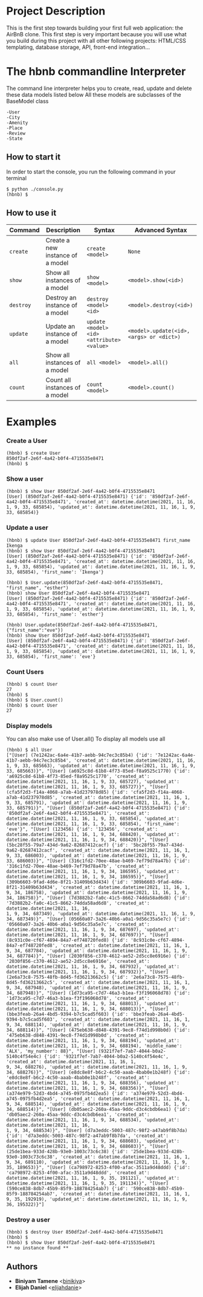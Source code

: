 # Project Description
This is the first step towards building your first full web application: the AirBnB clone. This first step is very important because you will use what you build during this project with all other following projects: HTML/CSS templating, database storage, API, front-end integration…


# The hbnb commandline Interpreter
The command line interpreter helps you to create, read, update and delete these data models listed below
All these models are subclasses of the BaseModel class

```
-User
-City
-Amenity
-Place
-Review
-State
```

## How to start it
In order to start the console, you run the following command in your terminal

```
$ python ./console.py
(hbnb) $
```

## How to use it
| Command | Description | Syntax |Advanced Syntax|
|---------|-------------|---------|---------|
| `create` | Create a new instance of a model | `create <model>` |`None`|
| `show` | Show all instances of a model | `show <model>` |`<model>.show(<id>)`|
| `destroy` | Destroy an instance of a model | `destroy <model> <id>` |`<model>.destroy(<id>)`|
| `update` | Update an instance of a model | `update <model> <id> <attribute> <value>` |`<model>.update(<id>, <args> or <dict>)`|
| `all` | Show all instances of a model | `all <model>` |`<model>.all()`|
| `count` | Count all instances of a model | `count <model>` |`<model>.count()`|

# Examples
### Create a User
```
(hbnb) $ create User
850df2af-2e6f-4a42-b0f4-4715535e8471
(hbnb) $
```
### Show a user
```
(hbnb) $ show User 850df2af-2e6f-4a42-b0f4-4715535e8471
[User] (850df2af-2e6f-4a42-b0f4-4715535e8471) {'id': '850df2af-2e6f-4a42-b0f4-4715535e8471', 'created_at': datetime.datetime(2021, 11, 16, 1, 9, 33, 685854), 'updated_at': datetime.datetime(2021, 11, 16, 1, 9, 33, 685854)}
```

### Update a user
```
(hbnb) $ update User 850df2af-2e6f-4a42-b0f4-4715535e8471 first_name Ikenga
(hbnb) $ show User 850df2af-2e6f-4a42-b0f4-4715535e8471
[User] (850df2af-2e6f-4a42-b0f4-4715535e8471) {'id': '850df2af-2e6f-4a42-b0f4-4715535e8471', 'created_at': datetime.datetime(2021, 11, 16, 1, 9, 33, 685854), 'updated_at': datetime.datetime(2021, 11, 16, 1, 9, 33, 685854), 'first_name': 'Ikenga'}

(hbnb) $ User.update(850df2af-2e6f-4a42-b0f4-4715535e8471, "first_name", "esther")
(hbnb) show User 850df2af-2e6f-4a42-b0f4-4715535e8471
[User] (850df2af-2e6f-4a42-b0f4-4715535e8471) {'id': '850df2af-2e6f-4a42-b0f4-4715535e8471', 'created_at': datetime.datetime(2021, 11, 16, 1, 9, 33, 685854), 'updated_at': datetime.datetime(2021, 11, 16, 1, 9, 33, 685854), 'first_name': 'esther'}

(hbnb) User.update(850df2af-2e6f-4a42-b0f4-4715535e8471, {"first_name":"eve"})
(hbnb) show User 850df2af-2e6f-4a42-b0f4-4715535e8471
[User] (850df2af-2e6f-4a42-b0f4-4715535e8471) {'id': '850df2af-2e6f-4a42-b0f4-4715535e8471', 'created_at': datetime.datetime(2021, 11, 16, 1, 9, 33, 685854), 'updated_at': datetime.datetime(2021, 11, 16, 1, 9, 33, 685854), 'first_name': 'eve'}
```

### Count Users
```
(hbnb) $ count User
27
(hbnb) $
(hbnb) $ User.count()
(hbnb) $ count User
27
```

### Display models
You can also make use of User.all()
To display all models use all
```
(hbnb) $ all User
["[User] (7e1242ac-6a4e-41b7-aebb-94c7ec3c85b4) {'id': '7e1242ac-6a4e-41b7-aebb-94c7ec3c85b4', 'created_at': datetime.datetime(2021, 11, 16, 1, 9, 33, 685663), 'updated_at': datetime.datetime(2021, 11, 16, 1, 9, 33, 685663)}", "[User] (a6925c8d-61b8-4f73-85ed-f8a9525c1770) {'id': 'a6925c8d-61b8-4f73-85ed-f8a9525c1770', 'created_at': datetime.datetime(2021, 11, 16, 1, 9, 33, 685727), 'updated_at': datetime.datetime(2021, 11, 16, 1, 9, 33, 685727)}", "[User] (cfa5f2d3-f14a-4068-a7ab-41d237978d85) {'id': 'cfa5f2d3-f14a-4068-a7ab-41d237978d85', 'created_at': datetime.datetime(2021, 11, 16, 1, 9, 33, 685791), 'updated_at': datetime.datetime(2021, 11, 16, 1, 9, 33, 685791)}", "[User] (850df2af-2e6f-4a42-b0f4-4715535e8471) {'id': '850df2af-2e6f-4a42-b0f4-4715535e8471', 'created_at': datetime.datetime(2021, 11, 16, 1, 9, 33, 685854), 'updated_at': datetime.datetime(2021, 11, 16, 1, 9, 33, 685854), 'first_name': 'eve'}", "[User] (123456) {'id': '123456', 'created_at': datetime.datetime(2021, 11, 16, 1, 9, 34, 688420), 'updated_at': datetime.datetime(2021, 11, 16, 1, 9, 34, 688420)}", "[User] (5bc28f55-79a7-434d-9a62-82687412cacf) {'id': '5bc28f55-79a7-434d-9a62-82687412cacf', 'created_at': datetime.datetime(2021, 11, 16, 1, 9, 33, 686003), 'updated_at': datetime.datetime(2021, 11, 16, 1, 9, 33, 686003)}", "[User] (316c1fd2-70ee-48ae-b469-7ef79d78a47b) {'id': '316c1fd2-70ee-48ae-b469-7ef79d78a47b', 'created_at': datetime.datetime(2021, 11, 16, 1, 9, 34, 186595), 'updated_at': datetime.datetime(2021, 11, 16, 1, 9, 34, 186595)}", "[User] (309b6603-9fad-4d6e-8f21-31409b63d434) {'id': '309b6603-9fad-4d6e-8f21-31409b63d434', 'created_at': datetime.datetime(2021, 11, 16, 1, 9, 34, 186758), 'updated_at': datetime.datetime(2021, 11, 16, 1, 9, 34, 186758)}", "[User] (7d3882b2-fa0c-41c5-8662-74dda58ad6d8) {'id': '7d3882b2-fa0c-41c5-8662-74dda58ad6d8', 'created_at': datetime.datetime(2021, 11, 16, 
1, 9, 34, 687349), 'updated_at': datetime.datetime(2021, 11, 16, 1, 9, 34, 687349)}", "[User] (05660a07-3a26-40b6-a0a1-9d56c35a5e7c) {'id': '05660a07-3a26-40b6-a0a1-9d56c35a5e7c', 'created_at': datetime.datetime(2021, 11, 16, 1, 9, 34, 687697), 'updated_at': datetime.datetime(2021, 11, 16, 1, 9, 34, 687697)}", "[User] (8c931c0e-cf67-4894-84a7-ef748720fed8) {'id': '8c931c0e-cf67-4894-84a7-ef748720fed8', 'created_at': datetime.datetime(2021, 11, 16, 1, 9, 34, 687784), 'updated_at': datetime.datetime(2021, 11, 16, 1, 9, 34, 687784)}", "[User] (2030f856-c370-4612-ae52-2d5cc8e6916e) {'id': '2030f856-c370-4612-ae52-2d5cc8e6916e', 'created_at': datetime.datetime(2021, 11, 16, 1, 9, 34, 687932), 'updated_at': datetime.datetime(2021, 11, 16, 1, 9, 34, 687932)}", "[User] (2e6a73c8-7575-48fb-8d45-fd36213662c5) {'id': '2e6a73c8-7575-48fb-8d45-fd36213662c5', 'created_at': datetime.datetime(2021, 11, 16, 1, 9, 34, 687948), 'updated_at': datetime.datetime(2021, 11, 16, 1, 9, 34, 687948)}", "[User] (1d73ca95-c7d7-46a3-b1ea-f3f196068d78) {'id': '1d73ca95-c7d7-46a3-b1ea-f3f196068d78', 'created_at': datetime.datetime(2021, 11, 16, 1, 9, 34, 688013), 'updated_at': datetime.datetime(2021, 11, 16, 1, 9, 34, 688013)}", "[User] (bbe3feab-26a4-4bd5-9394-b7c5cad5f603) {'id': 'bbe3feab-26a4-4bd5-9394-b7c5cad5f603', 'created_at': datetime.datetime(2021, 11, 16, 1, 9, 34, 688114), 'updated_at': datetime.datetime(2021, 11, 16, 1, 9, 34, 688114)}", "[User] (475eb638-d848-4391-9ec8-f74d1d998b0d) {'id': '475eb638-d848-4391-9ec8-f74d1d998b0d', 'created_at': datetime.datetime(2021, 11, 16, 1, 9, 34, 688194), 'updated_at': datetime.datetime(2021, 11, 16, 1, 9, 34, 688194), 'middle_name': 'ALX', 'my_number': 88}", "[User] (9321f7ef-7ab7-4044-b0a2-5140c4f54e4c) {'id': '9321f7ef-7ab7-4044-b0a2-5140c4f54e4c', 'created_at': datetime.datetime(2021, 11, 16, 1, 
9, 34, 688276), 'updated_at': datetime.datetime(2021, 11, 16, 1, 9, 34, 688276)}", "[User] (e8dc8e8f-b6c2-4c50-aaab-4bab0e1b248f) {'id': 'e8dc8e8f-b6c2-4c50-aaab-4bab0e1b248f', 'created_at': datetime.datetime(2021, 11, 16, 1, 9, 34, 688356), 'updated_at': datetime.datetime(2021, 11, 16, 1, 9, 34, 688356)}", "[User] (a374e979-52d3-4bd4-a745-0975fb4d2ea5) {'id': 'a374e979-52d3-4bd4-a745-0975fb4d2ea5', 'created_at': datetime.datetime(2021, 11, 16, 1, 9, 34, 688514), 'updated_at': datetime.datetime(2021, 11, 16, 1, 9, 34, 688514)}", "[User] (db05aec2-260a-45aa-9ddc-d3c4cbdb6ea1) {'id': 'db05aec2-260a-45aa-9ddc-d3c4cbdb6ea1', 'created_at': datetime.datetime(2021, 11, 16, 1, 9, 34, 688534), 'updated_at': datetime.datetime(2021, 11, 16, 
1, 9, 34, 688534)}", "[User] (d7a3eddc-5003-487c-98f2-a47ab9f8b7da) {'id': 'd7a3eddc-5003-487c-98f2-a47ab9f8b7da', 'created_at': datetime.datetime(2021, 11, 16, 1, 9, 34, 688603), 'updated_at': datetime.datetime(2021, 11, 16, 1, 9, 34, 688603)}", "[User] (25de1bea-933d-428b-93e0-1003c73c6c38) {'id': '25de1bea-933d-428b-93e0-1003c73c6c38', 'created_at': datetime.datetime(2021, 11, 16, 1, 9, 34, 689110), 'updated_at': datetime.datetime(2021, 11, 16, 1, 9, 35, 189653)}", "[User] (ca798972-8253-4f00-afac-3511a9d48ddd) {'id': 'ca798972-8253-4f00-afac-3511a9d48ddd', 'created_at': datetime.datetime(2021, 11, 16, 1, 9, 35, 191121), 'updated_at': datetime.datetime(2021, 11, 16, 1, 9, 35, 191134)}", "[User] (590ce838-8db7-45b9-85f9-188784254ab7) {'id': '590ce838-8db7-45b9-85f9-188784254ab7', 'created_at': datetime.datetime(2021, 11, 16, 1, 9, 35, 192919), 'updated_at': datetime.datetime(2021, 11, 16, 1, 9, 36, 195322)}"]
```

### Destroy a user
```
(hbnb) $ destroy User 850df2af-2e6f-4a42-b0f4-4715535e8471
(hbnb) $
(hbnb) $ show User 850df2af-2e6f-4a42-b0f4-4715535e8471
** no instance found **
```


## Authors
* **Biniyam Tamene** <[binikiya](https://github.com/binikiya)>
* **Elijah Daniel** <[elijahdanie](https://github.com/elijahdanie)>